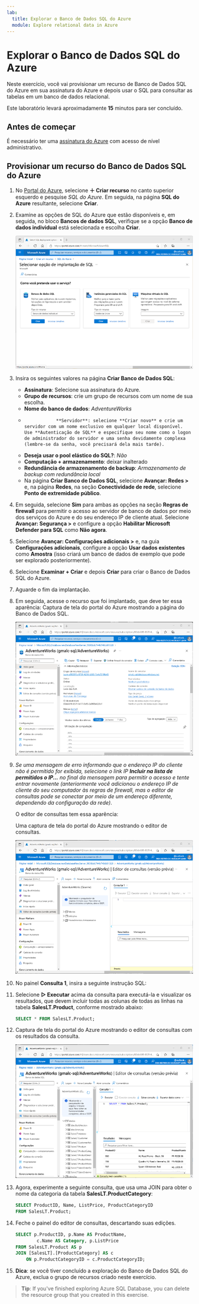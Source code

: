 ```yaml
---
lab:
  title: Explorar o Banco de Dados SQL do Azure
  module: Explore relational data in Azure
---
```


# <a name="explore-azure-sql-database"></a>Explorar o Banco de Dados SQL do Azure

Neste exercício, você vai provisionar um recurso de Banco de Dados SQL do Azure em sua assinatura do Azure e depois usar o SQL para consultar as tabelas em um banco de dados relacional.

Este laboratório levará aproximadamente **15** minutos para ser concluído.

## <a name="before-you-start"></a>Antes de começar

É necessário ter uma [assinatura do Azure](https://azure.microsoft.com/free) com acesso de nível administrativo.

## <a name="provision-an-azure-sql-database-resource"></a>Provisionar um recurso do Banco de Dados SQL do Azure

1. No [Portal do Azure](https://portal.azure.com?azure-portal=true), selecione **&#65291; Criar recurso** no canto superior esquerdo e pesquise *SQL do Azure*. Em seguida, na página **SQL do Azure** resultante, selecione **Criar**.

1. Examine as opções de SQL do Azure que estão disponíveis e, em seguida, no bloco **Bancos de dados SQL**, verifique se a opção **Banco de dados individual** está selecionada e escolha **Criar**.

    ![Captura de tela do portal do Azure mostrando a página do SQL do Azure.](images//azure-sql-portal.png)

1. Insira os seguintes valores na página **Criar Banco de Dados SQL**:
    - **Assinatura**: Selecione sua assinatura do Azure.
    - **Grupo de recursos**: crie um grupo de recursos com um nome de sua escolha.
    - **Nome do banco de dados**: *AdventureWorks*
    -                 **Servidor**: selecione **Criar novo** e crie um servidor com um nome exclusivo em qualquer local disponível. Use **Autenticação de SQL** e especifique seu nome como o logon de administrador do servidor e uma senha devidamente complexa (lembre-se da senha, você precisará dela mais tarde).
    - **Deseja usar o pool elástico do SQL?**: *Não*
    - **Computação + armazenamento**: deixar inalterado
    - **Redundância de armazenamento de backup**: *Armazenamento de backup com redundância local*
    - Na página **Criar Banco de Dados SQL**, selecione **Avançar: Redes >** e, na página **Redes**, na seção **Conectividade de rede**, selecione **Ponto de extremidade público**.

1. Em seguida, selecione **Sim** para ambas as opções na seção **Regras de firewall** para permitir o acesso ao servidor de banco de dados por meio dos serviços do Azure e do seu endereço IP de cliente atual. Selecione **Avançar: Segurança >** e configure a opção **Habilitar Microsoft Defender para SQL** como **Não agora**.

1. Selecione **Avançar: Configurações adicionais >** e, na guia **Configurações adicionais**, configure a opção **Usar dados existentes** como **Amostra** (isso criará um banco de dados de exemplo que pode ser explorado posteriormente).

1. Selecione **Examinar + Criar** e depois **Criar** para criar o Banco de Dados SQL do Azure.

1. Aguarde o fim da implantação.

1. Em seguida, acesse o recurso que foi implantado, que deve ter essa aparência: Captura de tela do portal do Azure mostrando a página do Banco de Dados SQL.

    ![No painel no lado esquerdo da página, selecione **Editor de consultas (versão prévia)** e, em seguida, entre usando as credenciais de administrador e a senha que você especificou para o servidor.](images//sql-database-portal.png)

1. *Se uma mensagem de erro informando que o endereço IP do cliente não é permitido for exibida, selecione o link IP **Incluir na lista de permitidos o IP...** no final da mensagem para permitir o acesso e tente entrar novamente (anteriormente você adicionou o endereço IP de cliente do seu computador às regras de firewall, mas o editor de consultas pode se conectar por meio de um endereço diferente, dependendo da configuração da rede)*.
    
    O editor de consultas tem essa aparência:
    
    Uma captura de tela do portal do Azure mostrando o editor de consultas.
    
    ![Expanda a pasta **Tabelas** para ver as tabelas no banco de dados.](images//query-editor.png)

1. No painel **Consulta 1**, insira a seguinte instrução SQL:

1. Selecione **&#9655; Executar** acima da consulta para executá-la e visualizar os resultados, que devem incluir todas as colunas de todas as linhas na tabela **SalesLT.Product**, conforme mostrado abaixo:

    ```sql
    SELECT * FROM SalesLT.Product;
    ```

1. Captura de tela do portal do Azure mostrando o editor de consultas com os resultados da consulta.

    ![Substitua a instrução SELECT pelo seguinte código e selecione **&#9655; Executar** para executar a nova consulta e revisar os resultados (que incluem somente as colunas **ProductID**, **Name**, **ListPrice** e **ProductCategoryID**):](images//sql-query-results.png)

1. Agora, experimente a seguinte consulta, que usa uma JOIN para obter o nome da categoria da tabela **SalesLT.ProductCategory**:

    ```sql
    SELECT ProductID, Name, ListPrice, ProductCategoryID
    FROM SalesLT.Product;
    ```

1. Feche o painel do editor de consultas, descartando suas edições.

    ```sql
    SELECT p.ProductID, p.Name AS ProductName,
            c.Name AS Category, p.ListPrice
    FROM SalesLT.Product AS p
    JOIN [SalesLT].[ProductCategory] AS c
        ON p.ProductCategoryID = c.ProductCategoryID;
    ```

1. **Dica**: se você tiver concluído a exploração do Banco de Dados SQL do Azure, exclua o grupo de recursos criado neste exercício.

> <bpt id="p1">**</bpt>Tip<ept id="p1">**</ept>: If you've finished exploring Azure SQL Database, you can delete the resource group that you created in this exercise.

